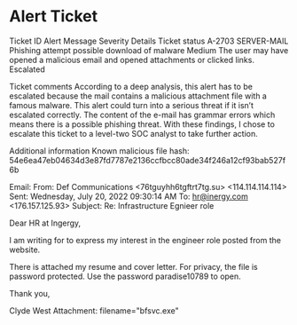 # Alert Ticket
<body>
  <a>Ticket ID
Alert Message
Severity
Details
Ticket status
A-2703
SERVER-MAIL Phishing attempt possible download of malware
Medium
The user may have opened a malicious email and opened attachments or clicked links.
 Escalated



Ticket comments 
According to a deep analysis, this alert has to be escalated because the mail contains a malicious attachment file with a famous malware. This alert could turn into a serious threat if it isn’t escalated correctly. The content of the e-mail has grammar errors which means there is a possible phishing threat. With these findings, I chose to escalate this ticket to a level-two SOC analyst to take further action. 


Additional information
Known malicious file hash: 54e6ea47eb04634d3e87fd7787e2136ccfbcc80ade34f246a12cf93bab527f6b

Email:
From: Def Communications <76tguyhh6tgftrt7tg.su>  <114.114.114.114>
Sent: Wednesday, July 20, 2022 09:30:14 AM
To: <hr@inergy.com> <176.157.125.93>
Subject: Re: Infrastructure Egnieer role

Dear HR at Ingergy,

I am writing for to express my interest in the engineer role posted from the website.

There is attached my resume and cover letter. For privacy, the file is password protected. Use the password paradise10789 to open. 

Thank you,

Clyde West
Attachment: filename="bfsvc.exe"
</a>
</body>
